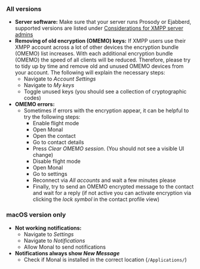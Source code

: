 ### All versions

- **Server software:** Make sure that your server runs Prosody or Ejabberd, supported versions are listed under [Considerations for XMPP server admins](https://github.com/monal-im/Monal/wiki/Considerations-for-XMPP-server-admins)
- **Removing of old encryption (OMEMO) keys:** If XMPP users use their XMPP account across a lot of other devices the encryption bundle (OMEMO) list increases. With each additional encryption bundle (OMEMO) the speed of all clients will be reduced. Therefore, please try to tidy up by time and remove old and unused OMEMO devices from your account. The following will explain the necessary steps: 
  - Navigate to _Account Settings_ 
  - Navigate to _My keys_
  - Toggle unused keys (you should see a collection of cryptographic codes)
- **OMEMO errors:**
  - Sometimes if errors with the encryption appear, it can be helpful to try the following steps: 
    - Enable flight mode
    - Open Monal
    - Open the contact
    - Go to contact details
    - Press _Clear OMEMO session_. (You should not see a visible UI change)
    - Disable flight mode
    - Open Monal
    - Go to settings
    - Reconnect via _All accounts_ and wait a few minutes please
    - Finally, try to send an OMEMO encrypted message to the contact and wait for a reply (if not active you can activate encryption via clicking the _lock symbol_ in the contact profile view)

### macOS version only
  - **Not working notifications:**
    - Navigate to _Settings_ 
    - Navigate to _Notifications_
    - Allow Monal to send notifications
  - **Notifications always show _New Message_**
    - Check if Monal is installed in the correct location (`/Applications/`)
